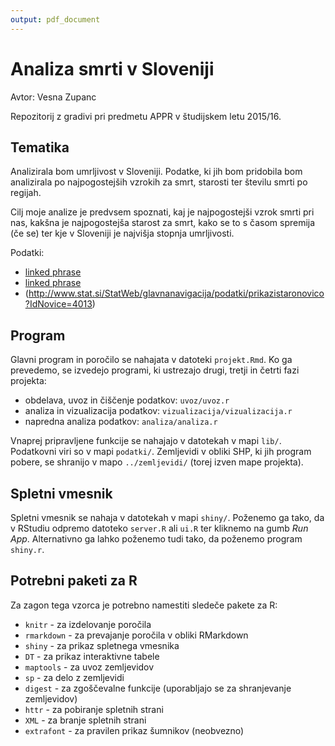 ```yaml
---
output: pdf_document
---
```

# Analiza smrti v Sloveniji

Avtor: Vesna Zupanc

Repozitorij z gradivi pri predmetu APPR v študijskem letu 2015/16.

## Tematika

Analizirala bom umrljivost v Sloveniji. Podatke, ki jih bom pridobila bom analizirala po najpogostejših vzrokih za smrt, starosti ter številu smrti po regijah. 

Cilj moje analize je predvsem spoznati, kaj je najpogostejši vzrok smrti pri nas, kakšna je najpogostejša starost za smrt, kako se to s časom spremija (če se) ter kje v Sloveniji je najvišja stopnja umrljivosti. 

Podatki:

* [linked phrase](http://pxweb.stat.si/pxweb/Database/Dem_soc/05_prebivalstvo/32_Umrljivost/05_05L10_umrli_SL/05_05L10_umrli_SL.asp)
* [linked phrase](https://podatki.nijz.si/pxweb/sl/NIJZ%20podatkovni%20portal/NIJZ%20podatkovni%20portal__3%20Zdravstveno%20stanje%20prebivalstva__3a%20Umrli/?rxid=1bcad944-2947-4c49-8ea7-dfb7131f00e9)
* (http://www.stat.si/StatWeb/glavnanavigacija/podatki/prikazistaronovico?IdNovice=4013)


## Program

Glavni program in poročilo se nahajata v datoteki `projekt.Rmd`. Ko ga prevedemo,
se izvedejo programi, ki ustrezajo drugi, tretji in četrti fazi projekta:

* obdelava, uvoz in čiščenje podatkov: `uvoz/uvoz.r`
* analiza in vizualizacija podatkov: `vizualizacija/vizualizacija.r`
* napredna analiza podatkov: `analiza/analiza.r`

Vnaprej pripravljene funkcije se nahajajo v datotekah v mapi `lib/`. Podatkovni
viri so v mapi `podatki/`. Zemljevidi v obliki SHP, ki jih program pobere, se
shranijo v mapo `../zemljevidi/` (torej izven mape projekta).

## Spletni vmesnik

Spletni vmesnik se nahaja v datotekah v mapi `shiny/`. Poženemo ga tako, da v
RStudiu odpremo datoteko `server.R` ali `ui.R` ter kliknemo na gumb *Run App*.
Alternativno ga lahko poženemo tudi tako, da poženemo program `shiny.r`.

## Potrebni paketi za R

Za zagon tega vzorca je potrebno namestiti sledeče pakete za R:

* `knitr` - za izdelovanje poročila
* `rmarkdown` - za prevajanje poročila v obliki RMarkdown
* `shiny` - za prikaz spletnega vmesnika
* `DT` - za prikaz interaktivne tabele
* `maptools` - za uvoz zemljevidov
* `sp` - za delo z zemljevidi
* `digest` - za zgoščevalne funkcije (uporabljajo se za shranjevanje zemljevidov)
* `httr` - za pobiranje spletnih strani
* `XML` - za branje spletnih strani
* `extrafont` - za pravilen prikaz šumnikov (neobvezno)
